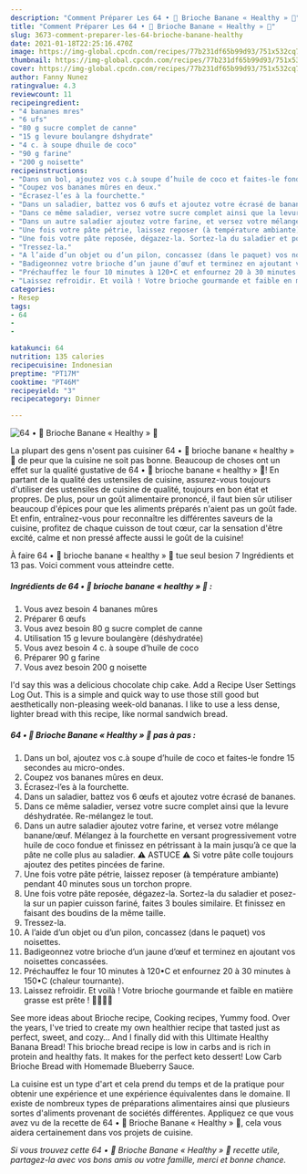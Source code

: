 ```yaml
---
description: "Comment Préparer Les 64 • 🍞 Brioche Banane « Healthy » 🍌"
title: "Comment Préparer Les 64 • 🍞 Brioche Banane « Healthy » 🍌"
slug: 3673-comment-preparer-les-64-brioche-banane-healthy
date: 2021-01-18T22:25:16.470Z
image: https://img-global.cpcdn.com/recipes/77b231df65b99d93/751x532cq70/64-•-🍞-brioche-banane-healthy-🍌-photo-principale-de-la-recette.jpg
thumbnail: https://img-global.cpcdn.com/recipes/77b231df65b99d93/751x532cq70/64-•-🍞-brioche-banane-healthy-🍌-photo-principale-de-la-recette.jpg
cover: https://img-global.cpcdn.com/recipes/77b231df65b99d93/751x532cq70/64-•-🍞-brioche-banane-healthy-🍌-photo-principale-de-la-recette.jpg
author: Fanny Nunez
ratingvalue: 4.3
reviewcount: 11
recipeingredient:
- "4 bananes mres"
- "6 ufs"
- "80 g sucre complet de canne"
- "15 g levure boulangre dshydrate"
- "4 c. à soupe dhuile de coco"
- "90 g farine"
- "200 g noisette"
recipeinstructions:
- "Dans un bol, ajoutez vos c.à soupe d’huile de coco et faites-le fondre 15 secondes au micro-ondes."
- "Coupez vos bananes mûres en deux."
- "Écrasez-l’es à la fourchette."
- "Dans un saladier, battez vos 6 œufs et ajoutez votre écrasé de bananes."
- "Dans ce même saladier, versez votre sucre complet ainsi que la levure déshydratée. Re-mélangez le tout."
- "Dans un autre saladier ajoutez votre farine, et versez votre mélange banane/œuf. Mélangez à la fourchette en versant progressivement votre huile de coco fondue et finissez en pétrissant à la main jusqu’à ce que la pâte ne colle plus au saladier. ⚠️ ASTUCE ⚠️ Si votre pâte colle toujours ajoutez des petites pincées de farine."
- "Une fois votre pâte pétrie, laissez reposer (à température ambiante) pendant 40 minutes sous un torchon propre."
- "Une fois votre pâte reposée, dégazez-la. Sortez-la du saladier et posez-la sur un papier cuisson fariné, faites 3 boules similaire. Et finissez en faisant des boudins de la même taille."
- "Tressez-la."
- "A l’aide d’un objet ou d’un pilon, concassez (dans le paquet) vos noisettes."
- "Badigeonnez votre brioche d’un jaune d’œuf et terminez en ajoutant vos noisettes concassées."
- "Préchauffez le four 10 minutes à 120•C et enfournez 20 à 30 minutes à 150•C (chaleur tournante)."
- "Laissez refroidir. Et voilà ! Votre brioche gourmande et faible en matière grasse est prête ! 🍞🍌✌🏾"
categories:
- Resep
tags:
- 64
- 
- 

katakunci: 64   
nutrition: 135 calories
recipecuisine: Indonesian
preptime: "PT17M"
cooktime: "PT46M"
recipeyield: "3"
recipecategory: Dinner

---
```



![64 • 🍞 Brioche Banane « Healthy » 🍌](https://img-global.cpcdn.com/recipes/77b231df65b99d93/751x532cq70/64-•-🍞-brioche-banane-healthy-🍌-photo-principale-de-la-recette.jpg)

La plupart des gens n'osent pas cuisiner 64 • 🍞 brioche banane « healthy » 🍌 de peur que la cuisine ne soit pas bonne. Beaucoup de choses ont un effet sur la qualité gustative de 64 • 🍞 brioche banane « healthy » 🍌! En partant de la qualité des ustensiles de cuisine, assurez-vous toujours d'utiliser des ustensiles de cuisine de qualité, toujours en bon état et propres. De plus, pour un goût alimentaire prononcé, il faut bien sûr utiliser beaucoup d'épices pour que les aliments préparés n'aient pas un goût fade. Et enfin, entraînez-vous pour reconnaître les différentes saveurs de la cuisine, profitez de chaque cuisson de tout cœur, car la sensation d'être excité, calme et non pressé affecte aussi le goût de la cuisine!

<!--inarticleads1-->

À faire 64 • 🍞 brioche banane « healthy » 🍌 tue seul besion 7 Ingrédients et 13 pas. Voici comment vous atteindre cette.

##### Ingrédients de 64 • 🍞 brioche banane « healthy » 🍌 :

1. Vous avez besoin 4 bananes mûres
1. Préparer 6 œufs
1. Vous avez besoin 80 g sucre complet de canne
1. Utilisation 15 g levure boulangère (déshydratée)
1. Vous avez besoin 4 c. à soupe d’huile de coco
1. Préparer 90 g farine
1. Vous avez besoin 200 g noisette


I&#39;d say this was a delicious chocolate chip cake. Add a Recipe User Settings Log Out. This is a simple and quick way to use those still good but aesthetically non-pleasing week-old bananas. I like to use a less dense, lighter bread with this recipe, like normal sandwich bread. 

<!--inarticleads2-->

##### 64 • 🍞 Brioche Banane « Healthy » 🍌 pas à pas :

1. Dans un bol, ajoutez vos c.à soupe d’huile de coco et faites-le fondre 15 secondes au micro-ondes.
1. Coupez vos bananes mûres en deux.
1. Écrasez-l’es à la fourchette.
1. Dans un saladier, battez vos 6 œufs et ajoutez votre écrasé de bananes.
1. Dans ce même saladier, versez votre sucre complet ainsi que la levure déshydratée. Re-mélangez le tout.
1. Dans un autre saladier ajoutez votre farine, et versez votre mélange banane/œuf. Mélangez à la fourchette en versant progressivement votre huile de coco fondue et finissez en pétrissant à la main jusqu’à ce que la pâte ne colle plus au saladier. ⚠️ ASTUCE ⚠️ Si votre pâte colle toujours ajoutez des petites pincées de farine.
1. Une fois votre pâte pétrie, laissez reposer (à température ambiante) pendant 40 minutes sous un torchon propre.
1. Une fois votre pâte reposée, dégazez-la. Sortez-la du saladier et posez-la sur un papier cuisson fariné, faites 3 boules similaire. Et finissez en faisant des boudins de la même taille.
1. Tressez-la.
1. A l’aide d’un objet ou d’un pilon, concassez (dans le paquet) vos noisettes.
1. Badigeonnez votre brioche d’un jaune d’œuf et terminez en ajoutant vos noisettes concassées.
1. Préchauffez le four 10 minutes à 120•C et enfournez 20 à 30 minutes à 150•C (chaleur tournante).
1. Laissez refroidir. Et voilà ! Votre brioche gourmande et faible en matière grasse est prête ! 🍞🍌✌🏾


See more ideas about Brioche recipe, Cooking recipes, Yummy food. Over the years, I&#39;ve tried to create my own healthier recipe that tasted just as perfect, sweet, and cozy… And I finally did with this Ultimate Healthy Banana Bread! This brioche bread recipe is low in carbs and is rich in protein and healthy fats. It makes for the perfect keto dessert! Low Carb Brioche Bread with Homemade Blueberry Sauce. 

<!--inarticleads1-->

<p>
La cuisine est un type d'art et cela prend du temps et de la pratique pour obtenir une expérience et une expérience équivalentes dans le domaine. Il existe de nombreux types de préparations alimentaires ainsi que plusieurs sortes d'aliments provenant de sociétés différentes. Appliquez ce que vous avez vu de la recette de 64 • 🍞 Brioche Banane « Healthy » 🍌, cela vous aidera certainement dans vos projets de cuisine.
</p>

<p>
<i>Si vous trouvez cette 64 • 🍞 Brioche Banane « Healthy » 🍌 recette utile, partagez-la avec vos bons amis ou votre famille, merci et bonne chance.</i>
</p>
